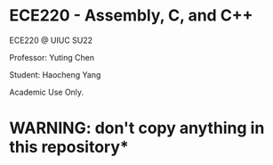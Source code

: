 # ECE220 - Assembly, C, and C++
ECE220 @ UIUC SU22

Professor: Yuting Chen

Student: Haocheng Yang

Academic Use Only.

# WARNING: don't copy anything in this repository* 

